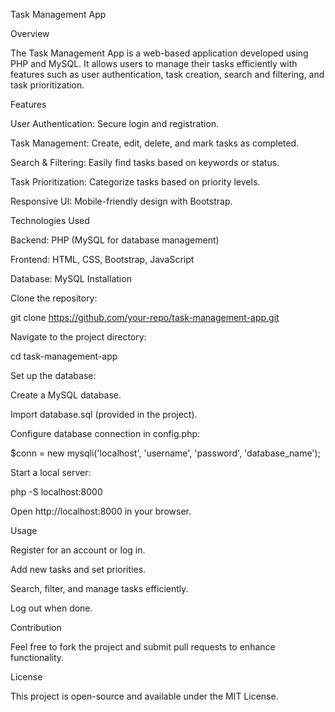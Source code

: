 Task Management App

Overview

The Task Management App is a web-based application developed using PHP and MySQL. It allows users to manage their tasks efficiently with features such as user authentication, task creation, search and filtering, and task prioritization.

Features

User Authentication: Secure login and registration.

Task Management: Create, edit, delete, and mark tasks as completed.

Search & Filtering: Easily find tasks based on keywords or status.

Task Prioritization: Categorize tasks based on priority levels.

Responsive UI: Mobile-friendly design with Bootstrap.

Technologies Used

Backend: PHP (MySQL for database management)

Frontend: HTML, CSS, Bootstrap, JavaScript

Database: MySQL
Installation

Clone the repository:

git clone https://github.com/your-repo/task-management-app.git

Navigate to the project directory:

cd task-management-app

Set up the database:

Create a MySQL database.

Import database.sql (provided in the project).

Configure database connection in config.php:

$conn = new mysqli('localhost', 'username', 'password', 'database_name');

Start a local server:

php -S localhost:8000

Open http://localhost:8000 in your browser.

Usage

Register for an account or log in.

Add new tasks and set priorities.

Search, filter, and manage tasks efficiently.

Log out when done.

Contribution

Feel free to fork the project and submit pull requests to enhance functionality.

License

This project is open-source and available under the MIT License.

